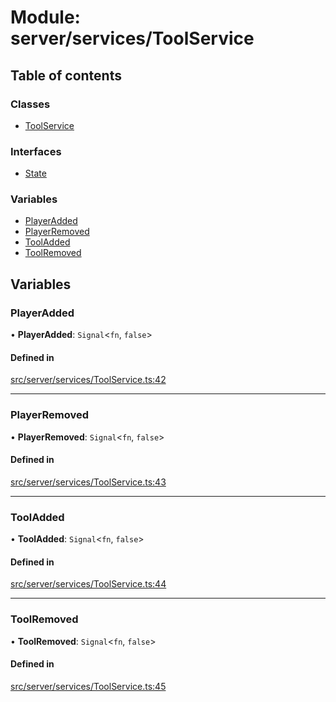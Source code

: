 # Module: server/services/ToolService

## Table of contents

### Classes

- [ToolService](../wiki/server.services.ToolService.ToolService)

### Interfaces

- [State](../wiki/server.services.ToolService.State)

### Variables

- [PlayerAdded](../wiki/server.services.ToolService#playeradded)
- [PlayerRemoved](../wiki/server.services.ToolService#playerremoved)
- [ToolAdded](../wiki/server.services.ToolService#tooladded)
- [ToolRemoved](../wiki/server.services.ToolService#toolremoved)

## Variables

### PlayerAdded

• **PlayerAdded**: `Signal`<`fn`, ``false``\>

#### Defined in

[src/server/services/ToolService.ts:42](https://github.com/hatmatty/AET/blob/5e435eb/src/server/services/ToolService.ts#L42)

___

### PlayerRemoved

• **PlayerRemoved**: `Signal`<`fn`, ``false``\>

#### Defined in

[src/server/services/ToolService.ts:43](https://github.com/hatmatty/AET/blob/5e435eb/src/server/services/ToolService.ts#L43)

___

### ToolAdded

• **ToolAdded**: `Signal`<`fn`, ``false``\>

#### Defined in

[src/server/services/ToolService.ts:44](https://github.com/hatmatty/AET/blob/5e435eb/src/server/services/ToolService.ts#L44)

___

### ToolRemoved

• **ToolRemoved**: `Signal`<`fn`, ``false``\>

#### Defined in

[src/server/services/ToolService.ts:45](https://github.com/hatmatty/AET/blob/5e435eb/src/server/services/ToolService.ts#L45)
